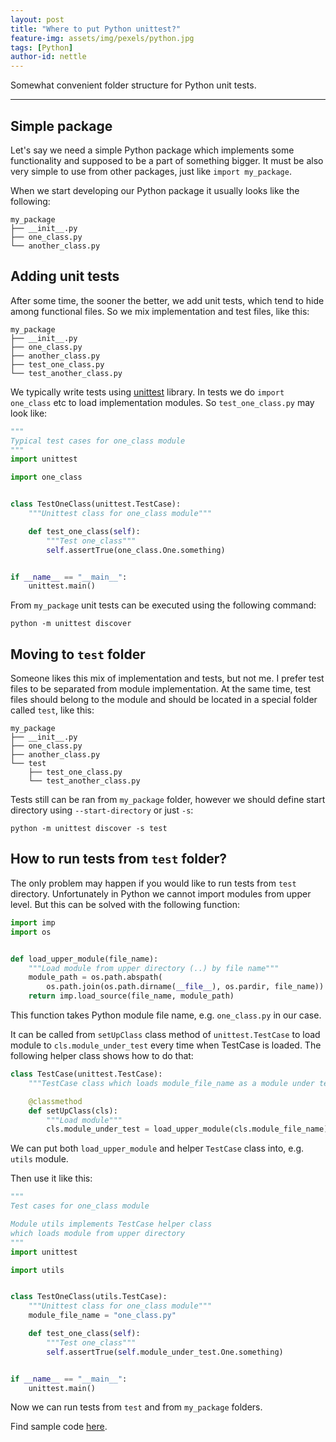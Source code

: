 ```yaml
---
layout: post
title: "Where to put Python unittest?"
feature-img: assets/img/pexels/python.jpg
tags: [Python]
author-id: nettle
---
```


Somewhat convenient folder structure for Python unit tests.

************************

## Simple package

Let's say we need a simple Python package which implements some functionality
and supposed to be a part of something bigger.
It must be also very simple to use from other packages,
just like `import my_package`.

When we start developing our Python package it usually looks like the following:

```tree
my_package
├── __init__.py
├── one_class.py
└── another_class.py

```

## Adding unit tests

After some time, the sooner the better, we add unit tests,
which tend to hide among functional files.
So we mix implementation and test files, like this:

```tree
my_package
├── __init__.py
├── one_class.py
├── another_class.py
├── test_one_class.py
└── test_another_class.py

```

We typically write tests using [unittest](https://docs.python.org/library/unittest) library.
In tests we do `import one_class` etc to load implementation modules.
So `test_one_class.py` may look like:

```python
"""
Typical test cases for one_class module
"""
import unittest

import one_class


class TestOneClass(unittest.TestCase):
    """Unittest class for one_class module"""

    def test_one_class(self):
        """Test one_class"""
        self.assertTrue(one_class.One.something)


if __name__ == "__main__":
    unittest.main()
```

From `my_package` unit tests can be executed using the following command:

```shell
python -m unittest discover
```

## Moving to `test` folder

Someone likes this mix of implementation and tests, but not me.
I prefer test files to be separated from module implementation.
At the same time, test files should belong to the module and should be located
in a special folder called `test`, like this:

```tree
my_package
├── __init__.py
├── one_class.py
├── another_class.py
└── test
    ├── test_one_class.py
    └── test_another_class.py

```

Tests still can be ran from `my_package` folder,
however we should define start directory using `--start-directory` or just `-s`:

```shell
python -m unittest discover -s test
```

## How to run tests from `test` folder?

The only problem may happen if you would like to run tests from `test` directory.
Unfortunately in Python we cannot import modules from upper level.
But this can be solved with the following function:

```python
import imp
import os


def load_upper_module(file_name):
    """Load module from upper directory (..) by file name"""
    module_path = os.path.abspath(
        os.path.join(os.path.dirname(__file__), os.pardir, file_name))
    return imp.load_source(file_name, module_path)
```

This function takes Python module file name, e.g. `one_class.py` in our case.

It can be called from `setUpClass` class method of `unittest.TestCase`
to load module to `cls.module_under_test` every time when TestCase is loaded.
The following helper class shows how to do that:

```python
class TestCase(unittest.TestCase):
    """TestCase class which loads module_file_name as a module under test"""

    @classmethod
    def setUpClass(cls):
        """Load module"""
        cls.module_under_test = load_upper_module(cls.module_file_name)
```

We can put both `load_upper_module` and helper `TestCase` class
into, e.g. `utils` module.

Then use it like this:

```python
"""
Test cases for one_class module

Module utils implements TestCase helper class
which loads module from upper directory
"""
import unittest

import utils


class TestOneClass(utils.TestCase):
    """Unittest class for one_class module"""
    module_file_name = "one_class.py"

    def test_one_class(self):
        """Test one_class"""
        self.assertTrue(self.module_under_test.One.something)


if __name__ == "__main__":
    unittest.main()
```

Now we can run tests from `test` and from `my_package` folders.

Find sample code [here](https://github.com/nettle/python-simple-test).
